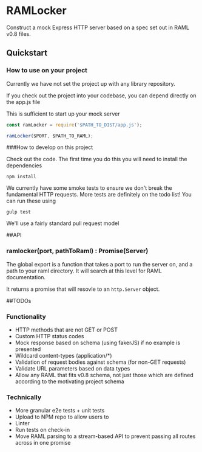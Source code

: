 # RAMLocker

Construct a mock Express HTTP server based on a spec set out in RAML v0.8 files.

## Quickstart

### How to use on your project

Currently we have not set the project up with any library repository. 

If you check out the project into your codebase, you can depend directly on the app.js file

This is sufficient to start up your mock server
```javascript 
const ramLocker = require('$PATH_TO_DIST/app.js');

ramLocker($PORT, $PATH_TO_RAML);
```

###How to develop on this project

Check out the code. The first time you do this you will need to install the dependencies

`npm install`

We currently have some smoke tests to ensure we don't break the fundamental HTTP requests. More tests are definitely on the todo list! You can run these using

`gulp test`

We'll use a fairly standard pull request model

##API

### ramlocker(port, pathToRaml) : Promise(Server)

The global export is a function that takes a port to run the server on, and a path to your raml directory. It will search at this level for RAML documentation.

It returns a promise that will resovle to an `http.Server` object.

##TODOs

### Functionality

* HTTP methods that are not GET or POST
* Custom HTTP status codes
* Mock response based on schema (using fakerJS) if no example is presented
* Wildcard content-types (application/*)
* Validation of request bodies against schema (for non-GET requests)
* Validate URL parameters based on data types
* Allow any RAML that fits v0.8 schema, not just those which are defined according to the motivating project schema

### Technically

* More granular e2e tests + unit tests
* Upload to NPM repo to allow users to 
* Linter
* Run tests on check-in
* Move RAML parsing to a stream-based API to prevent passing all routes across in one promise